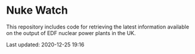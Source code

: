 # Nuke Watch

This repository includes code for retrieving the latest information available on the output of EDF nuclear power plants in the UK.

Last updated: 2020-12-25 19:16